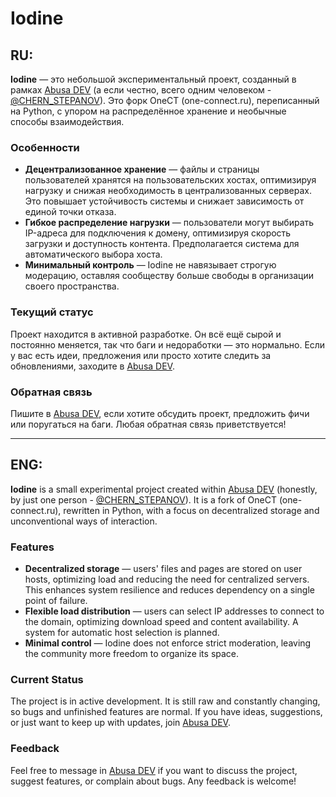 # Iodine

## RU:

**Iodine** — это небольшой экспериментальный проект, созданный в рамках [Abusa DEV](https://t.me/Abusa_DEV) (а если честно, всего одним человеком - [@CHERN_STEPANOV](https://t.me/CHERN_STEPANOV)). Это форк OneCT (one-connect.ru), переписанный на Python, с упором на распределённое хранение и необычные способы взаимодействия.  

### Особенности

- **Децентрализованное хранение** — файлы и страницы пользователей хранятся на пользовательских хостах, оптимизируя нагрузку и снижая необходимость в централизованных серверах. Это повышает устойчивость системы и снижает зависимость от единой точки отказа.
- **Гибкое распределение нагрузки** — пользователи могут выбирать IP-адреса для подключения к домену, оптимизируя скорость загрузки и доступность контента. Предполагается система для автоматического выбора хоста.
- **Минимальный контроль** — Iodine не навязывает строгую модерацию, оставляя сообществу больше свободы в организации своего пространства.

### Текущий статус

Проект находится в активной разработке. Он всё ещё сырой и постоянно меняется, так что баги и недоработки — это нормально. Если у вас есть идеи, предложения или просто хотите следить за обновлениями, заходите в [Abusa DEV](https://t.me/Abusa_DEV).

### Обратная связь

Пишите в [Abusa DEV](https://t.me/Abusa_DEV), если хотите обсудить проект, предложить фичи или поругаться на баги. Любая обратная связь приветствуется!

---

## ENG:

**Iodine** is a small experimental project created within [Abusa DEV](https://t.me/Abusa_DEV) (honestly, by just one person - [@CHERN_STEPANOV](https://t.me/CHERN_STEPANOV)). It is a fork of OneCT (one-connect.ru), rewritten in Python, with a focus on decentralized storage and unconventional ways of interaction.

### Features

- **Decentralized storage** — users' files and pages are stored on user hosts, optimizing load and reducing the need for centralized servers. This enhances system resilience and reduces dependency on a single point of failure.
- **Flexible load distribution** — users can select IP addresses to connect to the domain, optimizing download speed and content availability. A system for automatic host selection is planned.
- **Minimal control** — Iodine does not enforce strict moderation, leaving the community more freedom to organize its space.

### Current Status

The project is in active development. It is still raw and constantly changing, so bugs and unfinished features are normal. If you have ideas, suggestions, or just want to keep up with updates, join [Abusa DEV](https://t.me/Abusa_DEV).

### Feedback

Feel free to message in [Abusa DEV](https://t.me/Abusa_DEV) if you want to discuss the project, suggest features, or complain about bugs. Any feedback is welcome!
